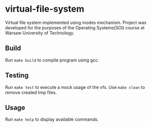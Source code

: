 # virtual-file-system

Virtual file system implemented using inodes mechanism. Project was developed for the purposes of the Operating Systems(SOI) course at Warsaw University of Technology.

## Build

Run `make build` to compile program using gcc.

## Testing

Run `make test` to execute a mock usage of the vfs. Use `make clean` to remove created tmp files.

## Usage

Run `make help` to display available commands.
